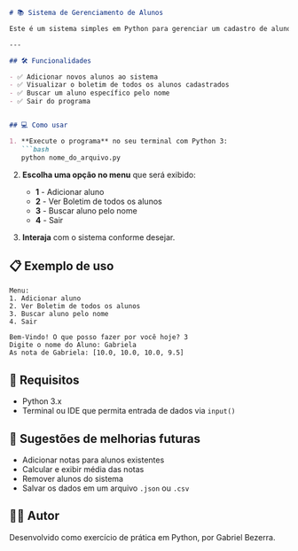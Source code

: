 ```markdown
# 📚 Sistema de Gerenciamento de Alunos

Este é um sistema simples em Python para gerenciar um cadastro de alunos e suas respectivas notas. Ele funciona via terminal, com opções para adicionar novos alunos, visualizar o boletim completo, buscar alunos pelo nome e encerrar o programa.

---

## 🛠️ Funcionalidades

- ✅ Adicionar novos alunos ao sistema
- ✅ Visualizar o boletim de todos os alunos cadastrados
- ✅ Buscar um aluno específico pelo nome
- ✅ Sair do programa


## 💻 Como usar

1. **Execute o programa** no seu terminal com Python 3:
   ```bash
   python nome_do_arquivo.py
   ```

2. **Escolha uma opção no menu** que será exibido:
   - **1** - Adicionar aluno
   - **2** - Ver Boletim de todos os alunos
   - **3** - Buscar aluno pelo nome
   - **4** - Sair

3. **Interaja** com o sistema conforme desejar.


## 📋 Exemplo de uso

```text
Menu:
1. Adicionar aluno
2. Ver Boletim de todos os alunos
3. Buscar aluno pelo nome
4. Sair

Bem-Vindo! O que posso fazer por você hoje? 3
Digite o nome do Aluno: Gabriela
As nota de Gabriela: [10.0, 10.0, 10.0, 9.5]
```



## 🔧 Requisitos

- Python 3.x
- Terminal ou IDE que permita entrada de dados via `input()`


## 🚀 Sugestões de melhorias futuras

- Adicionar notas para alunos existentes
- Calcular e exibir média das notas
- Remover alunos do sistema
- Salvar os dados em um arquivo `.json` ou `.csv`


## 🧑‍💻 Autor

Desenvolvido como exercício de prática em Python, por Gabriel Bezerra.

